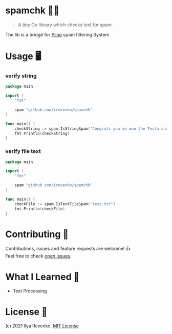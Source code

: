 # spamchk 🔎🧾
> A tiny Go library which checks text for spam 

The lib is a bridge for <a href="https://plino.herokuapp.com/">Plino</a> spam filtering System

# Usage 🖥
### verify string
```go
package main

import (
	"fmt"

	spam "github.com/irevenko/spamchk"
)

func main() {
	checkString := spam.IsStringSpam("Congrats you've won the Tesla car!")
	fmt.Println(checkString)
}
```
### verify file text
```go
package main

import (
	"fmt"

	spam "github.com/irevenko/spamchk"
)

func main() {
	checkFile := spam.IsTextFileSpam("test.txt")
	fmt.Println(checkFile)
}
```

# Contributing 🤝
Contributions, issues and feature requests are welcome! 👍 <br>
Feel free to check [open issues](https://github.com/irevenko/what-anime-cli/issues).

# What I Learned 🧠
- Text Processing

# License 📑 
(c) 2021 Ilya Revenko. [MIT License](https://tldrlegal.com/license/mit-license)